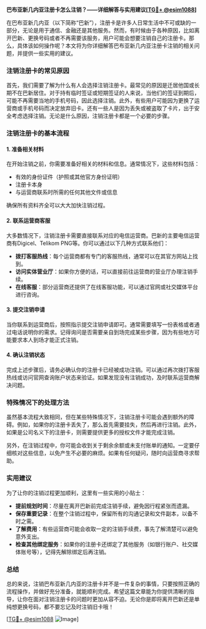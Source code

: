 **巴布亚新几内亚注册卡怎么注销？——详细解答与实用建议[[TG💪+ @esim1088](https://t.me/s/esim1088)]**

在巴布亚新几内亚（以下简称“巴新”），注册卡是许多人日常生活中不可或缺的一部分，无论是用于通信、金融还是其他服务。然而，有时候由于各种原因，比如离开巴新、更换号码或者不再需要该服务，用户可能会想要注销自己的注册卡。那么，具体该如何操作呢？本文将为你详细解答巴布亚新几内亚注册卡注销的相关问题，并提供一些实用的建议。

### 注销注册卡的常见原因

首先，我们需要了解为什么有人会选择注销注册卡。最常见的原因是迁居他国或长期不在巴新居住。对于持有临时签证或短期签证的人来说，当他们的签证到期后，可能不再需要当地的手机号码，因此选择注销。此外，有些用户可能因为更换了运营商或手机号码而决定放弃旧卡。还有一些人是因为丢失或被盗取了卡片，出于安全考虑选择注销。无论是什么原因，注销注册卡都是一个必要的步骤。

### 注销注册卡的基本流程

#### 1. 准备相关材料
在开始注销之前，你需要准备好相关的材料和信息。通常情况下，这些材料包括：
- 有效的身份证件（护照或其他官方身份证明）
- 注册卡本身
- 与运营商联系时所需的任何其他文件或信息

确保所有资料齐全可以大大加快注销过程。

#### 2. 联系运营商客服
大多数情况下，注销注册卡需要直接联系对应的电信运营商。巴新的主要电信运营商有Digicel、Telikom PNG等。你可以通过以下几种方式联系他们：
- **拨打客服热线**：每个运营商都有专门的客服热线，通常可以在其官方网站上找到。
- **访问实体营业厅**：如果你方便的话，可以直接前往运营商的营业厅办理注销手续。
- **在线客服**：部分运营商还提供了在线客服功能，可以通过官网或社交媒体平台进行咨询。

#### 3. 提交注销申请
当你联系到运营商后，按照指示提交注销申请即可。通常需要填写一份表格或者通过电话说明你的需求。记得询问是否需要亲自到场完成某些步骤，因为有些地方可能要求本人到场才能正式注销。

#### 4. 确认注销状态
完成上述步骤后，请务必确认你的注册卡已经被成功注销。可以通过再次拨打客服热线或访问官网查询账户状态来验证。如果发现没有注销成功，及时联系运营商解决问题。

### 特殊情况下的处理方法

虽然基本流程大致相同，但在某些特殊情况下，注销注册卡可能会遇到额外的障碍。例如，如果你的注册卡丢失了，那么首先需要挂失，然后再进行注销。此外，如果是公司名义下的注册卡，则需要提供更多的授权文件才能完成注销。

另外，在注销过程中，你可能会收到关于剩余余额或未支付账单的通知。一定要仔细核对这些信息，以免产生不必要的麻烦。如果有任何疑问，随时向运营商寻求帮助。

### 实用建议

为了让你的注销过程更加顺利，这里有一些实用的小贴士：
- **提前规划时间**：尽量在离开巴新前完成注销手续，避免因行程紧张而遗漏。
- **保存重要记录**：在整个注销过程中，保留所有的沟通记录和文件副本，以备不时之需。
- **了解费用**：有些运营商可能会收取一定的注销手续费，事先了解清楚可以避免意外支出。
- **检查其他绑定服务**：如果你的注册卡还绑定了其他服务（如银行账户、社交媒体账号等），记得先解除绑定后再注销。

### 总结

总的来说，注销巴布亚新几内亚的注册卡并不是一件复杂的事情，只要按照正确的流程操作，并做好充分准备，就能顺利完成。希望这篇文章能为你提供清晰的指导，让你在面对注销注册卡的问题时更加从容不迫。无论你是即将离开巴新还是单纯想更换号码，都不要忘记及时注销旧卡哦！

[[TG💪+ @esim1088](https://t.me/s/esim1088) ![Image](https://i.postimg.cc/4NQfJmqS/Snipaste-2025-05-13-00-14-12.png)]